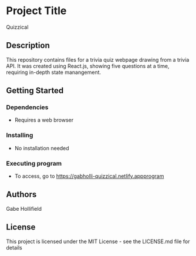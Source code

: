 # Project Title
Quizzical

## Description
This repository contains files for a trivia quiz webpage drawing from a trivia API.
It was created using React.js, showing five questions at a time, requiring in-depth state manangement.

## Getting Started
### Dependencies
- Requires a web browser
### Installing
- No installation needed
### Executing program
- To access, go to https://gabholli-quizzical.netlify.appprogram

## Authors
Gabe Hollifield

## License
This project is licensed under the MIT License - see the LICENSE.md file for details
